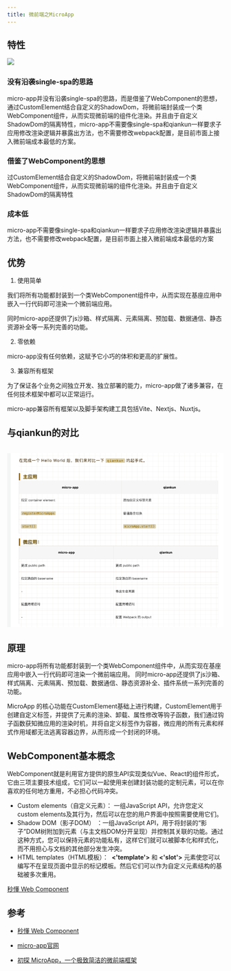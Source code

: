 ```yaml
---
title: 微前端之MicroApp
---
```


## 特性

![](https://img10.360buyimg.com/imagetools/jfs/t1/168885/23/20790/54203/6084d445E0c9ec00e/d879637b4bb34253.png)

### 没有沿袭single-spa的思路

micro-app并没有沿袭single-spa的思路，而是借鉴了WebComponent的思想，通过CustomElement结合自定义的ShadowDom，将微前端封装成一个类WebComponent组件，从而实现微前端的组件化渲染。并且由于自定义ShadowDom的隔离特性，micro-app不需要像single-spa和qiankun一样要求子应用修改渲染逻辑并暴露出方法，也不需要修改webpack配置，是目前市面上接入微前端成本最低的方案。


### 借鉴了WebComponent的思想

过CustomElement结合自定义的ShadowDom，将微前端封装成一个类WebComponent组件，从而实现微前端的组件化渲染。并且由于自定义ShadowDom的隔离特性

### 成本低

micro-app不需要像single-spa和qiankun一样要求子应用修改渲染逻辑并暴露出方法，也不需要修改webpack配置，是目前市面上接入微前端成本最低的方案

## 优势

1. 使用简单

我们将所有功能都封装到一个类WebComponent组件中，从而实现在基座应用中嵌入一行代码即可渲染一个微前端应用。

同时micro-app还提供了js沙箱、样式隔离、元素隔离、预加载、数据通信、静态资源补全等一系列完善的功能。

2. 零依赖

micro-app没有任何依赖，这赋予它小巧的体积和更高的扩展性。

3. 兼容所有框架

为了保证各个业务之间独立开发、独立部署的能力，micro-app做了诸多兼容，在任何技术框架中都可以正常运行。

micro-app兼容所有框架以及脚手架构建工具包括Vite、Nextjs、Nuxtjs。



## 与qiankun的对比

<br/>
<img src="./img/microvsqiankun.png" />
<br/>


## 原理

micro-app将所有功能都封装到一个类WebComponent组件中，从而实现在基座应用中嵌入一行代码即可渲染一个微前端应用。 同时micro-app还提供了js沙箱、样式隔离、元素隔离、预加载、数据通信、静态资源补全、插件系统一系列完善的功能。

MicroApp 的核心功能在CustomElement基础上进行构建，CustomElement用于创建自定义标签，并提供了元素的渲染、卸载、属性修改等钩子函数，我们通过钩子函数获知微应用的渲染时机，并将自定义标签作为容器，微应用的所有元素和样式作用域都无法逃离容器边界，从而形成一个封闭的环境。


## WebComponent基本概念

WebComponent就是利用官方提供的原生API实现类似Vue、React的组件形式，它由三项主要技术组成，它们可以一起使用来创建封装功能的定制元素，可以在你喜欢的任何地方重用，不必担心代码冲突。

- Custom elements（自定义元素）： 一组JavaScript API，允许您定义custom elements及其行为，然后可以在您的用户界面中按照需要使用它们。
- Shadow DOM（影子DOM） ：一组JavaScript API，用于将封装的“影子”DOM树附加到元素（与主文档DOM分开呈现）并控制其关联的功能。通过这种方式，您可以保持元素的功能私有，这样它们就可以被脚本化和样式化，而不用担心与文档的其他部分发生冲突。
- HTML templates（HTML模板）：  **<'template'>** 和 **<'slot'>** 元素使您可以编写不在呈现页面中显示的标记模板。然后它们可以作为自定义元素结构的基础被多次重用。

[秒懂 Web Component](https://juejin.cn/post/7063258471180795917)

## 参考

- [秒懂 Web Component](https://juejin.cn/post/7063258471180795917)

- [micro-app官网](https://cangdu.org/micro-app/docs.html#/)
- [初探 MicroApp，一个极致简洁的微前端框架](https://juejin.cn/post/7058112712076689439)
